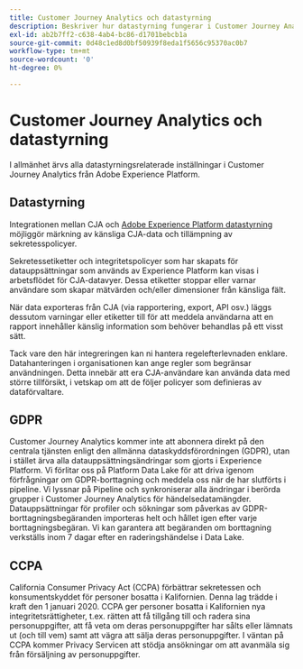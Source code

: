 ```yaml
---
title: Customer Journey Analytics och datastyrning
description: Beskriver hur datastyrning fungerar i Customer Journey Analytics.
exl-id: ab2b7ff2-c638-4ab4-bc86-d1701bebcb1a
source-git-commit: 0d48c1ed8d0bf50939f8eda1f5656c95370ac0b7
workflow-type: tm+mt
source-wordcount: '0'
ht-degree: 0%

---
```


# Customer Journey Analytics och datastyrning

I allmänhet ärvs alla datastyrningsrelaterade inställningar i Customer Journey Analytics från Adobe Experience Platform.

## Datastyrning

Integrationen mellan CJA och [Adobe Experience Platform datastyrning](https://experienceleague.adobe.com/docs/experience-platform/data-governance/home.html?lang=en) möjliggör märkning av känsliga CJA-data och tillämpning av sekretesspolicyer.

Sekretessetiketter och integritetspolicyer som har skapats för datauppsättningar som används av Experience Platform kan visas i arbetsflödet för CJA-datavyer. Dessa etiketter stoppar eller varnar användare som skapar mätvärden och/eller dimensioner från känsliga fält.

När data exporteras från CJA (via rapportering, export, API osv.) läggs dessutom varningar eller etiketter till för att meddela användarna att en rapport innehåller känslig information som behöver behandlas på ett visst sätt.

Tack vare den här integreringen kan ni hantera regelefterlevnaden enklare. Datahanteringen i organisationen kan ange regler som begränsar användningen. Detta innebär att era CJA-användare kan använda data med större tillförsikt, i vetskap om att de följer policyer som definieras av dataförvaltare.

## GDPR

Customer Journey Analytics kommer inte att abonnera direkt på den centrala tjänsten enligt den allmänna dataskyddsförordningen (GDPR), utan i stället ärva alla datauppsättningsändringar som gjorts i Experience Platform. Vi förlitar oss på Platform Data Lake för att driva igenom förfrågningar om GDPR-borttagning och meddela oss när de har slutförts i pipeline. Vi lyssnar på Pipeline och synkroniserar alla ändringar i berörda grupper i Customer Journey Analytics för händelsedatamängder. Datauppsättningar för profiler och sökningar som påverkas av GDPR-borttagningsbegäranden importeras helt och hållet igen efter varje borttagningsbegäran. Vi kan garantera att begäranden om borttagning verkställs inom 7 dagar efter en raderingshändelse i Data Lake.

## CCPA

California Consumer Privacy Act (CCPA) förbättrar sekretessen och konsumentskyddet för personer bosatta i Kalifornien. Denna lag trädde i kraft den 1 januari 2020.
CCPA ger personer bosatta i Kalifornien nya integritetsrättigheter, t.ex. rätten att få tillgång till och radera sina personuppgifter, att få veta om deras personuppgifter har sålts eller lämnats ut (och till vem) samt att vägra att sälja deras personuppgifter.
I väntan på CCPA kommer Privacy Servicen att stödja ansökningar om att avanmäla sig från försäljning av personuppgifter.

